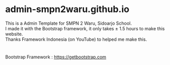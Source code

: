 # admin-smpn2waru.github.io

This is a Admin Template for SMPN 2 Waru, Sidoarjo School.
 <br>
I made it with the Bootstrap framework, it only takes ± 1.5 hours to make this website.
<br>
Thanks Framework Indonesia (on YouTube) to helped me make this.
#
Bootstrap Framework : https://getbootstrap.com
